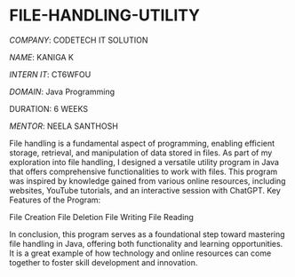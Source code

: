# FILE-HANDLING-UTILITY

*COMPANY*: CODETECH IT SOLUTION

*NAME*: KANIGA K

*INTERN IT*: CT6WFOU

*DOMAIN*: Java Programming

DURATION: 6 WEEKS

*MENTOR*: NEELA SANTHOSH

File handling is a fundamental aspect of programming, enabling efficient storage, retrieval, and manipulation of data stored in files. As part of my exploration into file handling, I designed a versatile utility program in Java that offers comprehensive functionalities to work with files. This program was inspired by knowledge gained from various online resources, including websites, YouTube tutorials, and an interactive session with ChatGPT.
Key Features of the Program:

File Creation
File Deletion
File Writing
File Reading

In conclusion, this program serves as a foundational step toward mastering file handling in Java, offering both functionality and learning opportunities. It is a great example of how technology and online resources can come together to foster skill development and innovation.
